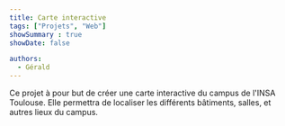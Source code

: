 ```yaml
---
title: Carte interactive
tags: ["Projets", "Web"]
showSummary : true
showDate: false

authors:
  - Gérald
---
```


Ce projet à pour but de créer une carte interactive du campus de l'INSA Toulouse. Elle permettra de localiser les différents bâtiments, salles, et autres lieux du campus.